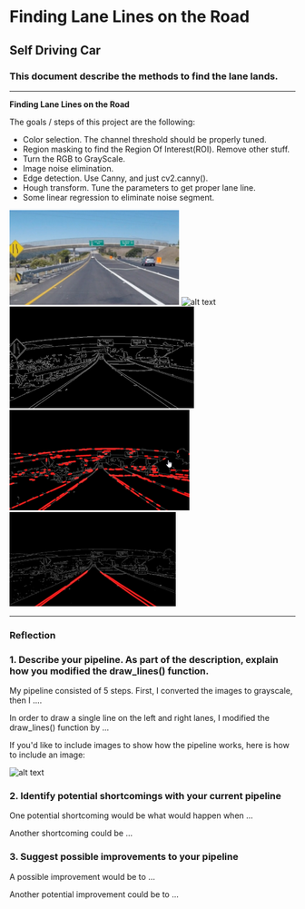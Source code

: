 # **Finding Lane Lines on the Road** 

## Self Driving Car

### This document describe the methods to find the lane lands.

---

**Finding Lane Lines on the Road**

The goals / steps of this project are the following:
* Color selection. The channel threshold should be properly tuned.
* Region masking to find the Region Of Interest(ROI). Remove other stuff.
* Turn the RGB to GrayScale.
* Image noise elimination.
* Edge detection. Use Canny, and just cv2.canny().
* Hough transform. Tune the parameters to get proper lane line.
* Some linear regression to eliminate noise segment.


[//]: # (Image References)
[image0]: ./examples/course/image0.png "Origin"
[image1]: ./examples/grayscale.jpg "Grayscale"
[image2]: ./examples/course/image2.png "Edge"
[image3]: ./examples/course/image3.png "Hough_bad"
[image4]: ./examples/course/image4.png "Hough_good"

![alt text][image0]
![alt text][image1]![alt text][image2]![alt text][image3]![alt text][image4]

---

### Reflection

### 1. Describe your pipeline. As part of the description, explain how you modified the draw_lines() function.

My pipeline consisted of 5 steps. First, I converted the images to grayscale, then I .... 

In order to draw a single line on the left and right lanes, I modified the draw_lines() function by ...

If you'd like to include images to show how the pipeline works, here is how to include an image: 

![alt text][image1]


### 2. Identify potential shortcomings with your current pipeline


One potential shortcoming would be what would happen when ... 

Another shortcoming could be ...


### 3. Suggest possible improvements to your pipeline

A possible improvement would be to ...

Another potential improvement could be to ...
